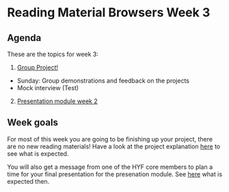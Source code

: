# Reading Material Browsers Week 3

## Agenda

These are the topics for week 3:

1. [Group Project!](../PROJECT.md)
  - Sunday: Group demonstrations and feedback on the projects
  - Mock interview (Test)
2. [Presentation module week 2](https://github.com/HackYourFuture/presentation-module/blob/main/week2.md)


## Week goals
For most of this week you are going to be finishing up your project, there are no new reading materials! Have a look at the project explanation [here](../PROJECT.md) to see what is expected.

You will also get a message from one of the HYF core members to plan a time for your final presentation for the presenation module. See [here](https://github.com/HackYourFuture/presentation-module/blob/main/week2.md) what is expected then.
